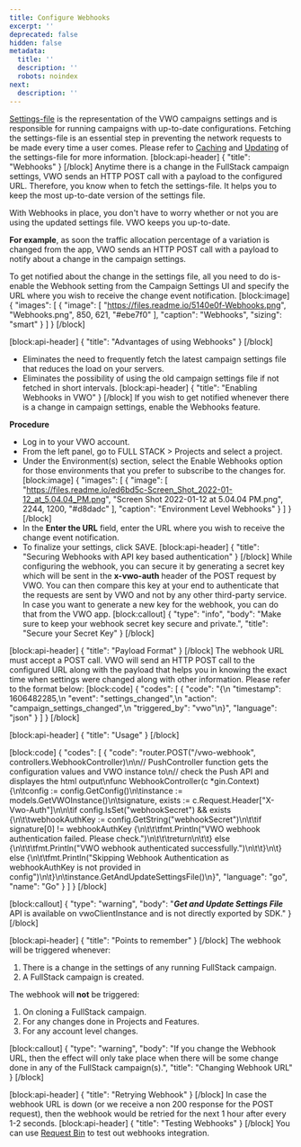 ```yaml
---
title: Configure Webhooks
excerpt: ''
deprecated: false
hidden: false
metadata:
  title: ''
  description: ''
  robots: noindex
next:
  description: ''
---
```

[Settings-file](https://developers.vwo.com/docs/dotnet-get-settings-file) is the representation of the VWO campaigns settings and is responsible for running campaigns with up-to-date configurations. Fetching the settings-file is an essential step in preventing the network requests to be made every time a user comes. Please refer to [Caching](https://developers.vwo.com/docs/caching-your-settingsfile) and [Updating](https://developers.vwo.com/docs/updating-cached-settings-file) of the settings-file for more information.
[block:api-header]
{
  "title": "Webhooks"
}
[/block]
Anytime there is a change in the FullStack campaign settings, VWO sends an HTTP POST call with a payload to the configured URL. Therefore, you know when to fetch the settings-file. It helps you to keep the most up-to-date version of the settings file. 

With Webhooks in place, you don't have to worry whether or not you are using the updated settings file. VWO keeps you up-to-date.

**For example**, as soon the traffic allocation percentage of a variation is changed from the app, VWO sends an HTTP POST call with a payload to notify about a change in the campaign settings. 

To get notified about the change in the settings file, all you need to do is-enable the Webhook setting from the Campaign Settings UI and specify the URL where you wish to receive the change event notification.
[block:image]
{
  "images": [
    {
      "image": [
        "https://files.readme.io/5140e0f-Webhooks.png",
        "Webhooks.png",
        850,
        621,
        "#ebe7f0"
      ],
      "caption": "Webhooks",
      "sizing": "smart"
    }
  ]
}
[/block]

[block:api-header]
{
  "title": "Advantages of using Webhooks"
}
[/block]
* Eliminates the need to frequently fetch the latest campaign settings file that reduces the load on your servers.
* Eliminates the possibility of using the old campaign settings file if not fetched in short intervals.
[block:api-header]
{
  "title": "Enabling Webhooks in VWO"
}
[/block]
If you wish to get notified whenever there is a change in campaign settings, enable the Webhooks feature. 

**Procedure**

* Log in to your VWO account.
* From the left panel, go to FULL STACK > Projects and select a project.
* Under the Environment(s) section, select the Enable Webhooks option for those environments that you prefer to subscribe to the changes for.
[block:image]
{
  "images": [
    {
      "image": [
        "https://files.readme.io/ed6bd5c-Screen_Shot_2022-01-12_at_5.04.04_PM.png",
        "Screen Shot 2022-01-12 at 5.04.04 PM.png",
        2244,
        1200,
        "#d8dadc"
      ],
      "caption": "Environment Level Webhooks"
    }
  ]
}
[/block]
* In the **Enter the URL** field, enter the URL where you wish to receive the change event notification.
* To finalize your settings, click SAVE.
[block:api-header]
{
  "title": "Securing Webhooks with API key based authentication"
}
[/block]
While configuring the webhook, you can secure it by generating a secret key which will be sent in the **x-vwo-auth** header of the POST request by VWO. You can then compare this key at your end to authenticate that the requests are sent by VWO and not by any other third-party service. In case you want to generate a new key for the webhook, you can do that from the VWO app.
[block:callout]
{
  "type": "info",
  "body": "Make sure to keep your webhook secret key secure and private.",
  "title": "Secure your Secret Key"
}
[/block]

[block:api-header]
{
  "title": "Payload Format"
}
[/block]
The webhook URL must accept a POST call. VWO will send an HTTP POST call to the configured URL along with the payload that helps you in knowing the exact time when settings were changed along with other information. Please refer to the format below:
[block:code]
{
  "codes": [
    {
      "code": "{\n  \"timestamp\": 1606482285,\n  \"event\": \"settings_changed\",\n  \"action\": \"campaign_settings_changed\",\n  \"triggered_by\": \"vwo\"\n}",
      "language": "json"
    }
  ]
}
[/block]

[block:api-header]
{
  "title": "Usage"
}
[/block]

[block:code]
{
  "codes": [
    {
      "code": "router.POST(\"/vwo-webhook\", controllers.WebhookController)\n\n// PushController function gets the configuration values and VWO instance to\n// check the Push API and displayes the html output\nfunc WebhookController(c *gin.Context) {\n\tconfig := config.GetConfig()\n\tinstance := models.GetVWOInstance()\n\tsignature, exists := c.Request.Header[\"X-Vwo-Auth\"]\n\n\tif config.IsSet(\"webhookSecret\") && exists {\n\t\twebhookAuthKey := config.GetString(\"webhookSecret\")\n\t\tif signature[0] != webhookAuthKey {\n\t\t\tfmt.Println(\"VWO webhook authentication failed. Please check.\")\n\t\t\treturn\n\t\t} else {\n\t\t\tfmt.Println(\"VWO webhook authenticated successfully.\")\n\t\t}\n\t} else {\n\t\tfmt.Println(\"Skipping Webhook Authentication as webhookAuthKey is not provided in config\")\n\t}\n\tinstance.GetAndUpdateSettingsFile()\n}",
      "language": "go",
      "name": "Go"
    }
  ]
}
[/block]

[block:callout]
{
  "type": "warning",
  "body": "***Get and Update Settings File*** API is available on vwoClientInstance and is not directly exported by SDK."
}
[/block]

[block:api-header]
{
  "title": "Points to remember"
}
[/block]
The webhook will be triggered whenever:

1. There is a change in the settings of any running FullStack campaign.
2. A FullStack campaign is created. 

The webhook will **not** be triggered:

1. On cloning a FullStack campaign.
2. For any changes done in Projects and Features.
3. For any account level changes.

[block:callout]
{
  "type": "warning",
  "body": "If you change the Webhook URL, then the effect will only take place when there will be some change done in any of the FullStack campaign(s).",
  "title": "Changing Webhook URL"
}
[/block]

[block:api-header]
{
  "title": "Retrying Webhook"
}
[/block]
In case the webhook URL is down (or we receive a non 200 response for the POST request), then the webhook would be retried for the next 1 hour after every 1-2 seconds.
[block:api-header]
{
  "title": "Testing Webhooks"
}
[/block]
You can use [Request Bin](https://requestbin.com/) to test out webhooks integration.